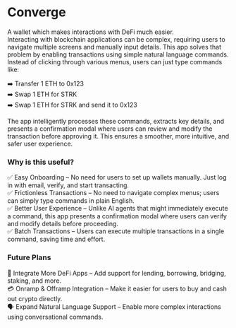 # Converge

A wallet which makes interactions with DeFi much easier. \
Interacting with blockchain applications can be complex, requiring users to navigate multiple screens and manually input details. 
This app solves that problem by enabling transactions using simple natural language commands. Instead of clicking through various menus, users can just type commands like:

➡️ Transfer 1 ETH to 0x123 \
➡️ Swap 1 ETH for STRK \
➡️ Swap 1 ETH for STRK and send it to 0x123 

The app intelligently processes these commands, extracts key details, and presents a confirmation modal where users can review and modify the transaction before approving it. 
This ensures a smoother, more intuitive, and safer user experience. 

### Why is this useful?
✅ Easy Onboarding – No need for users to set up wallets manually. Just log in with email, verify, and start transacting.\
✅ Frictionless Transactions – No need to navigate complex menus; users can simply type commands in plain English.\
✅ Better User Experience – Unlike AI agents that might immediately execute a command, this app presents a confirmation modal where users can verify and modify details before proceeding.\
✅ Batch Transactions – Users can execute multiple transactions in a single command, saving time and effort.

### Future Plans
🚀 Integrate More DeFi Apps – Add support for lending, borrowing, bridging, staking, and more. \
💳 Onramp & Offramp Integration – Make it easier for users to buy and cash out crypto directly. \
🗣️ Expand Natural Language Support – Enable more complex interactions using conversational commands.
